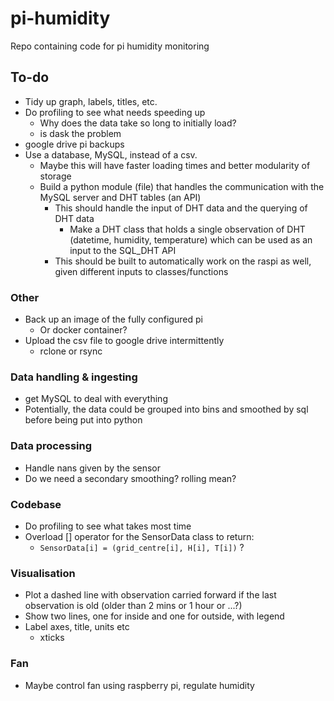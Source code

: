 # pi-humidity
Repo containing code for pi humidity monitoring

## To-do
- Tidy up graph, labels, titles, etc.
- Do profiling to see what needs speeding up
  - Why does the data take so long to initially load?
  - is dask the problem
- google drive pi backups
- Use a database, MySQL, instead of a csv.
  - Maybe this will have faster loading times and better modularity of storage
  - Build a python module (file) that handles the communication with the MySQL server and DHT tables (an API)
    - This should handle the input of DHT data and the querying of DHT data
      - Make a DHT class that holds a single observation of DHT (datetime, humidity, temperature) which can be used as an input to the SQL_DHT API
    - This should be built to automatically work on the raspi as well, given different inputs to classes/functions

### Other
- Back up an image of the fully configured pi
  - Or docker container?
- Upload the csv file to google drive intermittently
  - rclone or rsync

### Data handling & ingesting
- get MySQL to deal with everything
- Potentially, the data could be grouped into bins and smoothed by sql before being put into python

### Data processing
- Handle nans given by the sensor
- Do we need a secondary smoothing? rolling mean?

### Codebase
- Do profiling to see what takes most time
- Overload [] operator for the SensorData class to return: 
  - ```SensorData[i] = (grid_centre[i], H[i], T[i])``` ?

### Visualisation
- Plot a dashed line with observation carried forward if the last observation is old (older than 2 mins or 1 hour or ...?)
- Show two lines, one for inside and one for outside, with legend
- Label axes, title, units etc
  - xticks

### Fan
- Maybe control fan using raspberry pi, regulate humidity


